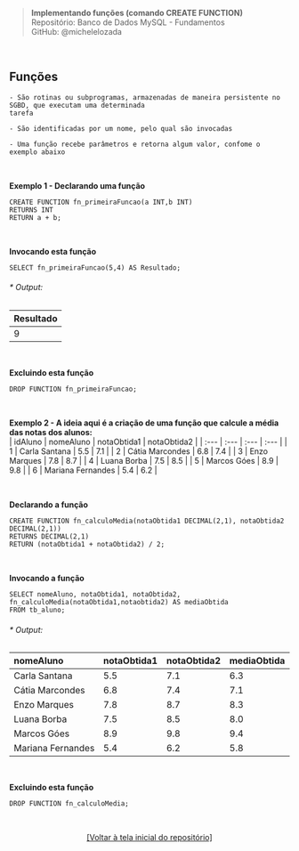 > **Implementando funções (comando CREATE FUNCTION)**  
> Repositório: Banco de Dados MySQL - Fundamentos  
> GitHub: @michelelozada
&nbsp;
     
&nbsp;  
## Funções
```
- São rotinas ou subprogramas, armazenadas de maneira persistente no SGBD, que executam uma determinada 
tarefa   

- São identificadas por um nome, pelo qual são invocadas

- Uma função recebe parâmetros e retorna algum valor, confome o exemplo abaixo
```
     
&nbsp;  

**Exemplo 1 - Declarando uma função**
```mysql
CREATE FUNCTION fn_primeiraFuncao(a INT,b INT)
RETURNS INT
RETURN a + b;
```

&nbsp;    

**Invocando esta função**
```mysql
SELECT fn_primeiraFuncao(5,4) AS Resultado; 
```
###### * Output:  
| Resultado |
| :---      |
| 9			|

&nbsp;    

**Excluindo esta função**
```mysql
DROP FUNCTION fn_primeiraFuncao;
```
   
&nbsp;  

**Exemplo 2 - A ideia aqui é a criação de uma função que calcule a média das notas dos alunos:**    
| idAluno | nomeAluno         | notaObtida1 | notaObtida2 |
| :---    | :---              | :---        | :---        |
| 1	      | Carla Santana	  | 5.5	        | 7.1         |
| 2	      | Cátia Marcondes	  | 6.8	        | 7.4         |
| 3	      | Enzo Marques	  | 7.8	        | 8.7         |
| 4	      | Luana Borba	      | 7.5	        | 8.5         | 
| 5	      | Marcos Góes	      | 8.9	        | 9.8         |
| 6	      | Mariana Fernandes |	5.4	        | 6.2         |

&nbsp;     

**Declarando a função**
```mysql
CREATE FUNCTION fn_calculoMedia(notaObtida1 DECIMAL(2,1), notaObtida2 DECIMAL(2,1))
RETURNS DECIMAL(2,1)
RETURN (notaObtida1 + notaObtida2) / 2;
```

&nbsp;    

**Invocando a função**
```mysql
SELECT nomeAluno, notaObtida1, notaObtida2, fn_calculoMedia(notaObtida1,notaobtida2) AS mediaObtida
FROM tb_aluno;
```
###### * Output:  
| nomeAluno         | notaObtida1   | notaObtida2 | mediaObtida |
| :---              | :---          | :---        | :---        |
| Carla Santana	    | 5.5	        | 7.1         | 6.3			|
| Cátia Marcondes   | 6.8	        | 7.4         | 7.1			|
| Enzo Marques	    | 7.8	        | 8.7         | 8.3			|
| Luana Borba	    | 7.5	        | 8.5         | 8.0			|
| Marcos Góes	    | 8.9	        | 9.8         | 9.4			|
| Mariana Fernandes | 5.4	        | 6.2         | 5.8			|

&nbsp;
 
**Excluindo esta função**
```mysql
DROP FUNCTION fn_calculoMedia;
```

&nbsp;

<div align="center">
<a href="https://github.com/michelelozada/MySQL-Study-Notes">[Voltar à tela inicial do repositório]</a>
</div>